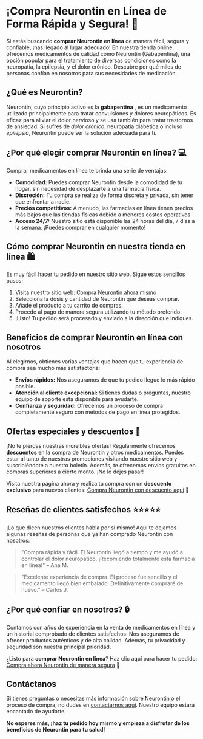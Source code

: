 # ¡Compra Neurontin en Línea de Forma Rápida y Segura! 🛒

Si estás buscando **comprar Neurontin en línea** de manera fácil, segura y confiable, ¡has llegado al lugar adecuado! En nuestra tienda online, ofrecemos medicamentos de calidad como Neurontin (Gabapentina), una opción popular para el tratamiento de diversas condiciones como la neuropatía, la epilepsia, y el dolor crónico. Descubre por qué miles de personas confían en nosotros para sus necesidades de medicación.

## ¿Qué es Neurontin?

Neurontin, cuyo principio activo es la **gabapentina** , es un medicamento utilizado principalmente para tratar convulsiones y dolores neuropáticos. Es eficaz para aliviar el dolor nervioso y se usa también para tratar trastornos de ansiedad. Si sufres de _dolor crónico_, neuropatía diabética o incluso _epilepsia_, Neurontin puede ser la solución adecuada para ti.

## ¿Por qué elegir comprar Neurontin en línea? 💻

Comprar medicamentos en línea te brinda una serie de ventajas:

- **Comodidad:** Puedes comprar Neurontin desde la comodidad de tu hogar, sin necesidad de desplazarte a una farmacia física.
- **Discreción:** Tu compra se realiza de forma discreta y privada, sin tener que enfrentar a nadie.
- **Precios competitivos:** A menudo, las farmacias en línea tienen precios más bajos que las tiendas físicas debido a menores costos operativos.
- **Acceso 24/7:** Nuestro sitio está disponible las 24 horas del día, 7 días a la semana. ¡Puedes comprar en cualquier momento!

## Cómo comprar Neurontin en nuestra tienda en línea 🛍️

Es muy fácil hacer tu pedido en nuestro sitio web. Sigue estos sencillos pasos:

1. Visita nuestro sitio web: [Compra Neurontin ahora mismo](https://tinyurl.com/neurontinbestprice)
2. Selecciona la dosis y cantidad de Neurontin que deseas comprar.
3. Añade el producto a tu carrito de compras.
4. Procede al pago de manera segura utilizando tu método preferido.
5. ¡Listo! Tu pedido será procesado y enviado a la dirección que indiques.

## Beneficios de comprar Neurontin en línea con nosotros

Al elegirnos, obtienes varias ventajas que hacen que tu experiencia de compra sea mucho más satisfactoria:

- **Envíos rápidos:** Nos aseguramos de que tu pedido llegue lo más rápido posible.
- **Atención al cliente excepcional:** Si tienes dudas o preguntas, nuestro equipo de soporte está disponible para ayudarte.
- **Confianza y seguridad:** Ofrecemos un proceso de compra completamente seguro con métodos de pago en línea protegidos.

## Ofertas especiales y descuentos 💸

¡No te pierdas nuestras increíbles ofertas! Regularmente ofrecemos **descuentos** en la compra de Neurontin y otros medicamentos. Puedes estar al tanto de nuestras promociones visitando nuestro sitio web y suscribiéndote a nuestro boletín. Además, te ofrecemos envíos gratuitos en compras superiores a cierto monto. ¡No lo dejes pasar!

Visita nuestra página ahora y realiza tu compra con un **descuento exclusivo** para nuevos clientes: [Compra Neurontin con descuento aquí](https://tinyurl.com/neurontinbestprice) 🌟

## Reseñas de clientes satisfechos ⭐⭐⭐⭐⭐

¡Lo que dicen nuestros clientes habla por sí mismo! Aquí te dejamos algunas reseñas de personas que ya han comprado Neurontin con nosotros:

> "Compra rápida y fácil. El Neurontin llegó a tiempo y me ayudó a controlar el dolor neuropático. ¡Recomiendo totalmente esta farmacia en línea!" – Ana M.

> "Excelente experiencia de compra. El proceso fue sencillo y el medicamento llegó bien embalado. Definitivamente compraré de nuevo." – Carlos J.

## ¿Por qué confiar en nosotros? 🔒

Contamos con años de experiencia en la venta de medicamentos en línea y un historial comprobado de clientes satisfechos. Nos aseguramos de ofrecer productos auténticos y de alta calidad. Además, tu privacidad y seguridad son nuestra principal prioridad.

¿Listo para **comprar Neurontin en línea**? Haz clic aquí para hacer tu pedido: [Compra ahora Neurontin de manera segura](https://tinyurl.com/neurontinbestprice) 🛒

## Contáctanos

Si tienes preguntas o necesitas más información sobre Neurontin o el proceso de compra, no dudes en [contactarnos aquí](https://tinyurl.com/neurontinbestprice). Nuestro equipo estará encantado de ayudarte.

**No esperes más, ¡haz tu pedido hoy mismo y empieza a disfrutar de los beneficios de Neurontin para tu salud!**

